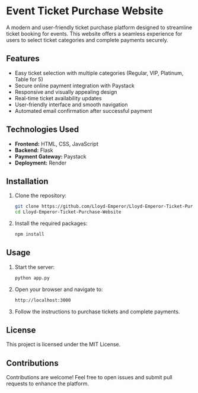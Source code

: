 # Event Ticket Purchase Website

A modern and user-friendly ticket purchase platform designed to streamline ticket booking for events. This website offers a seamless experience for users to select ticket categories and complete payments securely.

## Features
- Easy ticket selection with multiple categories (Regular, VIP, Platinum, Table for 5)
- Secure online payment integration with Paystack
- Responsive and visually appealing design
- Real-time ticket availability updates
- User-friendly interface and smooth navigation
- Automated email confirmation after successful payment

## Technologies Used
- **Frontend:** HTML, CSS, JavaScript
- **Backend:** Flask
- **Payment Gateway:** Paystack
- **Deployment:** Render

## Installation
1. Clone the repository:
   ```bash
   git clone https://github.com/Lloyd-Emperor/Lloyd-Emperor-Ticket-Purchase-Website.git
   cd Lloyd-Emperor-Ticket-Purchase-Website
   ```

2. Install the required packages:
   ```bash
   npm install
   ```

## Usage
1. Start the server:
   ```bash
   python app.py
   ```

2. Open your browser and navigate to:
   ```bash
   http://localhost:3000
   ```

3. Follow the instructions to purchase tickets and complete payments.

## License
This project is licensed under the MIT License.

## Contributions
Contributions are welcome! Feel free to open issues and submit pull requests to enhance the platform.

